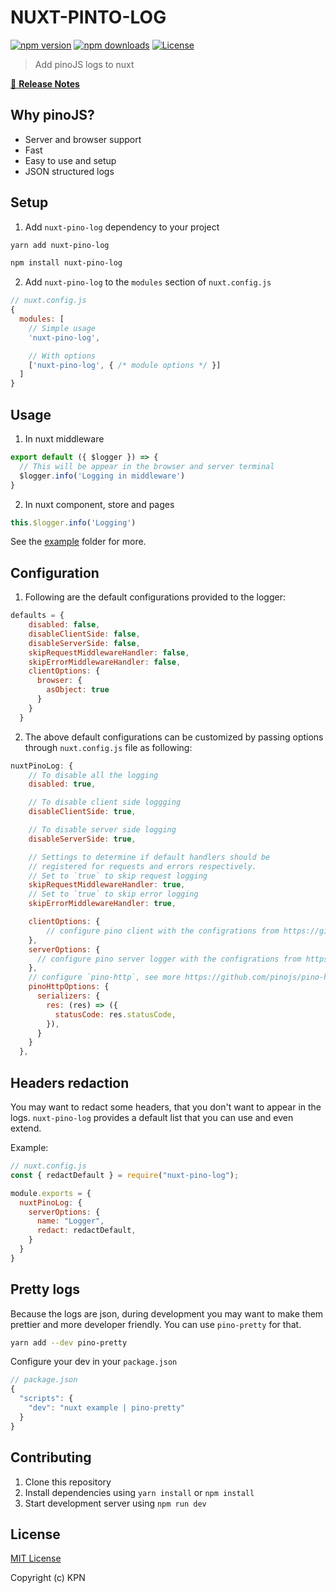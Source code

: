 # NUXT-PINTO-LOG

[![npm version][npm-version-src]][npm-version-href]
[![npm downloads][npm-downloads-src]][npm-downloads-href]
[![License][license-src]][license-href]

> Add pinoJS logs to nuxt

[📖 **Release Notes**](./CHANGELOG.md)

## Why pinoJS?

- Server and browser support
- Fast
- Easy to use and setup
- JSON structured logs

## Setup

1. Add `nuxt-pino-log` dependency to your project

```bash
yarn add nuxt-pino-log
```

```bash
npm install nuxt-pino-log
```

2. Add `nuxt-pino-log` to the `modules` section of `nuxt.config.js`

```js
// nuxt.config.js
{
  modules: [
    // Simple usage
    'nuxt-pino-log',

    // With options
    ['nuxt-pino-log', { /* module options */ }]
  ]
}
```

## Usage

1. In nuxt middleware

```js
export default ({ $logger }) => {
  // This will be appear in the browser and server terminal
  $logger.info('Logging in middleware')
}
```

2. In nuxt component, store and pages

```js
this.$logger.info('Logging')
```

See the [example](./example) folder for more.

## Configuration

1. Following are the default configurations provided to the logger:

```js
defaults = {
    disabled: false,
    disableClientSide: false,
    disableServerSide: false,
    skipRequestMiddlewareHandler: false,
    skipErrorMiddlewareHandler: false,
    clientOptions: {
      browser: {
        asObject: true
      }
    }
  }
```

2. The above default configurations can be customized by passing options through `nuxt.config.js` file as following:

```js
nuxtPinoLog: {
    // To disable all the logging
    disabled: true,

    // To disable client side loggging
    disableClientSide: true,

    // To disable server side logging
    disableServerSide: true,

    // Settings to determine if default handlers should be
    // registered for requests and errors respectively.
    // Set to `true` to skip request logging
    skipRequestMiddlewareHandler: true,
    // Set to `true` to skip error logging
    skipErrorMiddlewareHandler: true,

    clientOptions: {
        // configure pino client with the configrations from https://github.com/pinojs/pino/blob/master/docs/browser.md
    },
    serverOptions: {
      // configure pino server logger with the configrations from https://github.com/pinojs/pino/blob/master/docs/browser.md
    },
    // configure `pino-http`, see more https://github.com/pinojs/pino-http
    pinoHttpOptions: {
      serializers: {
        res: (res) => ({
          statusCode: res.statusCode,
        }),
      }
    }
  },
```

## Headers redaction

You may want to redact some headers, that you don't want to appear in the logs.
`nuxt-pino-log` provides a default list that you can use and even extend.

Example:

```js
// nuxt.config.js
const { redactDefault } = require("nuxt-pino-log");

module.exports = {
  nuxtPinoLog: {
    serverOptions: {
      name: "Logger",
      redact: redactDefault,
    }
  }
}
```

## Pretty logs

Because the logs are json, during development you may want to make them prettier and
more developer friendly. You can use `pino-pretty` for that.

```bash
yarn add --dev pino-pretty
```

Configure your dev in your `package.json`

```js
// package.json
{
  "scripts": {
    "dev": "nuxt example | pino-pretty"
  }
}
```

## Contributing

1. Clone this repository
2. Install dependencies using `yarn install` or `npm install`
3. Start development server using `npm run dev`

## License

[MIT License](./LICENSE)

Copyright (c) KPN

<!-- Badges -->
[npm-version-src]: https://img.shields.io/npm/v/nuxt-pino-log/latest.svg
[npm-version-href]: https://npmjs.com/package/nuxt-pino-log

[npm-downloads-src]: https://img.shields.io/npm/dt/nuxt-pino-log.svg
[npm-downloads-href]: https://npmjs.com/package/nuxt-pino-log

[license-src]: https://img.shields.io/npm/l/nuxt-pino-log.svg
[license-href]: https://npmjs.com/package/nuxt-pino-log